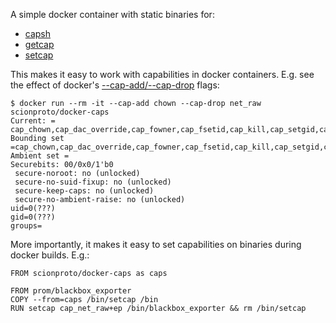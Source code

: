 A simple docker container with static binaries for:
- [capsh](http://man7.org/linux/man-pages/man1/capsh.1.html)
- [getcap](http://man7.org/linux/man-pages/man8/getcap.8.html)
- [setcap](http://man7.org/linux/man-pages/man8/setcap.8.html)

This makes it easy to work with capabilities in docker containers. E.g. see the effect of docker's [--cap-add/--cap-drop](https://docs.docker.com/engine/reference/run/#runtime-privilege-and-linux-capabilities) flags:
```
$ docker run --rm -it --cap-add chown --cap-drop net_raw scionproto/docker-caps
Current: = cap_chown,cap_dac_override,cap_fowner,cap_fsetid,cap_kill,cap_setgid,cap_setuid,cap_setpcap,cap_net_bind_service,cap_sys_chroot,cap_mknod,cap_audit_write,cap_setfcap+eip
Bounding set =cap_chown,cap_dac_override,cap_fowner,cap_fsetid,cap_kill,cap_setgid,cap_setuid,cap_setpcap,cap_net_bind_service,cap_sys_chroot,cap_mknod,cap_audit_write,cap_setfcap
Ambient set =
Securebits: 00/0x0/1'b0
 secure-noroot: no (unlocked)
 secure-no-suid-fixup: no (unlocked)
 secure-keep-caps: no (unlocked)
 secure-no-ambient-raise: no (unlocked)
uid=0(???)
gid=0(???)
groups=
```

More importantly, it makes it easy to set capabilities on binaries during docker builds. E.g.:
```
FROM scionproto/docker-caps as caps

FROM prom/blackbox_exporter
COPY --from=caps /bin/setcap /bin
RUN setcap cap_net_raw+ep /bin/blackbox_exporter && rm /bin/setcap
```
